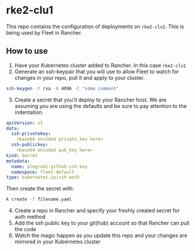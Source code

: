 # rke2-clu1

This repo contains the configuration of deployments on `rke2-clu1`. This is being used by Fleet in Rancher.

## How to use

1. Have your Kubernetes cluster added to Rancher. In this case `rke2-clu1`
2. Generate an ssh-keypair that you will use to allow Fleet to watch for changes in your repo, pull it and apply to your cluster.
```bash
ssh-keygen -t rsa -b 4096 -C "some comment"
```
3. Create a secret that you'll deploy to your Rancher host. We are assuming you are using the defaults and be sure to pay attention to the indentation.
```yaml
apiVersion: v1
data:
  ssh-privatekey: 
    <base64 encoded private_key here>
  ssh-publickey: 
    <base64 encoded pub_key here>
kind: Secret
metadata:
  name: alegradi-github-ssh-key
  namespace: fleet-default
type: kubernetes.io/ssh-auth
```

Then create the secret with:
```bash
k create -f filename.yaml
```

4. Create a repo in Rancher and specify your freshly created secret for auth method
5. Add the ssh public key to your git(hub) account so that Rancher can pull the code
6. Watch the magic happen as you update this repo and your changes are mirrored in your Kubernetes cluster
